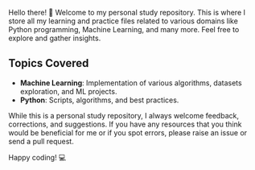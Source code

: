 Hello there! 🚀 Welcome to my personal study repository. This is where I store all my learning and practice files related to various domains like Python programming, Machine Learning, and many more. Feel free to explore and gather insights.

## Topics Covered

- **Machine Learning**: Implementation of various algorithms, datasets exploration, and ML projects.
- **Python**: Scripts, algorithms, and best practices.

While this is a personal study repository, I always welcome feedback, corrections, and suggestions. If you have any resources that you think would be beneficial for me or if you spot errors, please raise an issue or send a pull request.

Happy coding! 💻
